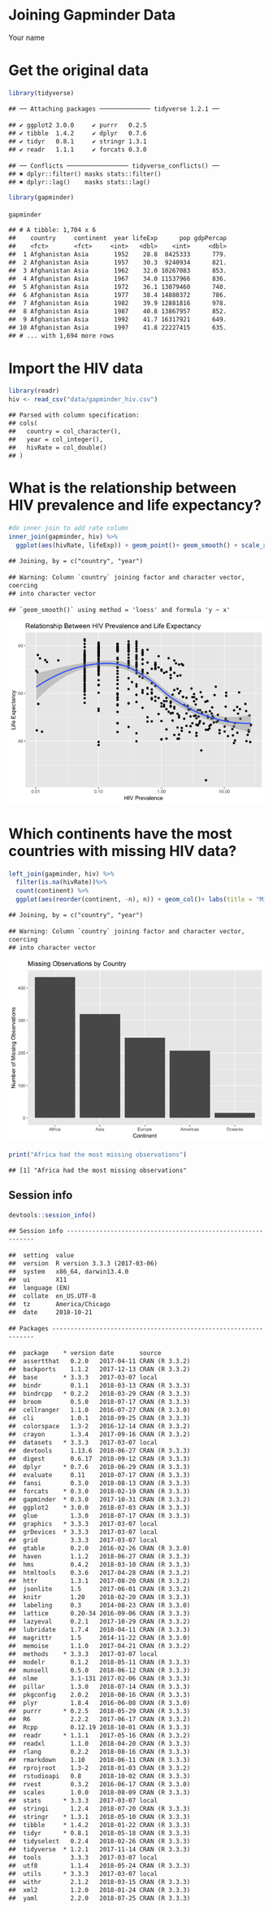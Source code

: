 Joining Gapminder Data
================
Your name

Get the original data
=====================

``` r
library(tidyverse)
```

    ## ── Attaching packages ────────────── tidyverse 1.2.1 ──

    ## ✔ ggplot2 3.0.0     ✔ purrr   0.2.5
    ## ✔ tibble  1.4.2     ✔ dplyr   0.7.6
    ## ✔ tidyr   0.8.1     ✔ stringr 1.3.1
    ## ✔ readr   1.1.1     ✔ forcats 0.3.0

    ## ── Conflicts ───────────────── tidyverse_conflicts() ──
    ## ✖ dplyr::filter() masks stats::filter()
    ## ✖ dplyr::lag()    masks stats::lag()

``` r
library(gapminder)

gapminder
```

    ## # A tibble: 1,704 x 6
    ##    country     continent  year lifeExp      pop gdpPercap
    ##    <fct>       <fct>     <int>   <dbl>    <int>     <dbl>
    ##  1 Afghanistan Asia       1952    28.8  8425333      779.
    ##  2 Afghanistan Asia       1957    30.3  9240934      821.
    ##  3 Afghanistan Asia       1962    32.0 10267083      853.
    ##  4 Afghanistan Asia       1967    34.0 11537966      836.
    ##  5 Afghanistan Asia       1972    36.1 13079460      740.
    ##  6 Afghanistan Asia       1977    38.4 14880372      786.
    ##  7 Afghanistan Asia       1982    39.9 12881816      978.
    ##  8 Afghanistan Asia       1987    40.8 13867957      852.
    ##  9 Afghanistan Asia       1992    41.7 16317921      649.
    ## 10 Afghanistan Asia       1997    41.8 22227415      635.
    ## # ... with 1,694 more rows

Import the HIV data
===================

``` r
library(readr)
hiv <- read_csv("data/gapminder_hiv.csv")
```

    ## Parsed with column specification:
    ## cols(
    ##   country = col_character(),
    ##   year = col_integer(),
    ##   hivRate = col_double()
    ## )

What is the relationship between HIV prevalence and life expectancy?
====================================================================

``` r
#do inner join to add rate column
inner_join(gapminder, hiv) %>% 
  ggplot(aes(hivRate, lifeExp)) + geom_point()+ geom_smooth() + scale_x_log10() +labs(title = "Relationship Between HIV Prevalence and Life Expectancy", x = "HIV Prevalence", y = "Life Expectancy")
```

    ## Joining, by = c("country", "year")

    ## Warning: Column `country` joining factor and character vector, coercing
    ## into character vector

    ## `geom_smooth()` using method = 'loess' and formula 'y ~ x'

![](gapminder_files/figure-markdown_github/unnamed-chunk-3-1.png)

Which continents have the most countries with missing HIV data?
===============================================================

``` r
left_join(gapminder, hiv) %>%
  filter(is.na(hivRate))%>%
  count(continent) %>%
  ggplot(aes(reorder(continent, -n), n)) + geom_col()+ labs(title = "Missing Observations by Country", x = "Continent", y = "Number of Missing Observations")
```

    ## Joining, by = c("country", "year")

    ## Warning: Column `country` joining factor and character vector, coercing
    ## into character vector

![](gapminder_files/figure-markdown_github/unnamed-chunk-4-1.png)

``` r
print("Africa had the most missing observations")
```

    ## [1] "Africa had the most missing observations"

Session info
------------

``` r
devtools::session_info()
```

    ## Session info -------------------------------------------------------------

    ##  setting  value                       
    ##  version  R version 3.3.3 (2017-03-06)
    ##  system   x86_64, darwin13.4.0        
    ##  ui       X11                         
    ##  language (EN)                        
    ##  collate  en_US.UTF-8                 
    ##  tz       America/Chicago             
    ##  date     2018-10-21

    ## Packages -----------------------------------------------------------------

    ##  package    * version date       source        
    ##  assertthat   0.2.0   2017-04-11 CRAN (R 3.3.2)
    ##  backports    1.1.2   2017-12-13 CRAN (R 3.3.2)
    ##  base       * 3.3.3   2017-03-07 local         
    ##  bindr        0.1.1   2018-03-13 CRAN (R 3.3.3)
    ##  bindrcpp   * 0.2.2   2018-03-29 CRAN (R 3.3.3)
    ##  broom        0.5.0   2018-07-17 CRAN (R 3.3.3)
    ##  cellranger   1.1.0   2016-07-27 CRAN (R 3.3.0)
    ##  cli          1.0.1   2018-09-25 CRAN (R 3.3.3)
    ##  colorspace   1.3-2   2016-12-14 CRAN (R 3.3.2)
    ##  crayon       1.3.4   2017-09-16 CRAN (R 3.3.2)
    ##  datasets   * 3.3.3   2017-03-07 local         
    ##  devtools     1.13.6  2018-06-27 CRAN (R 3.3.3)
    ##  digest       0.6.17  2018-09-12 CRAN (R 3.3.3)
    ##  dplyr      * 0.7.6   2018-06-29 CRAN (R 3.3.3)
    ##  evaluate     0.11    2018-07-17 CRAN (R 3.3.3)
    ##  fansi        0.3.0   2018-08-13 CRAN (R 3.3.3)
    ##  forcats    * 0.3.0   2018-02-19 CRAN (R 3.3.3)
    ##  gapminder  * 0.3.0   2017-10-31 CRAN (R 3.3.2)
    ##  ggplot2    * 3.0.0   2018-07-03 CRAN (R 3.3.3)
    ##  glue         1.3.0   2018-07-17 CRAN (R 3.3.3)
    ##  graphics   * 3.3.3   2017-03-07 local         
    ##  grDevices  * 3.3.3   2017-03-07 local         
    ##  grid         3.3.3   2017-03-07 local         
    ##  gtable       0.2.0   2016-02-26 CRAN (R 3.3.0)
    ##  haven        1.1.2   2018-06-27 CRAN (R 3.3.3)
    ##  hms          0.4.2   2018-03-10 CRAN (R 3.3.3)
    ##  htmltools    0.3.6   2017-04-28 CRAN (R 3.3.2)
    ##  httr         1.3.1   2017-08-20 CRAN (R 3.3.2)
    ##  jsonlite     1.5     2017-06-01 CRAN (R 3.3.2)
    ##  knitr        1.20    2018-02-20 CRAN (R 3.3.3)
    ##  labeling     0.3     2014-08-23 CRAN (R 3.3.0)
    ##  lattice      0.20-34 2016-09-06 CRAN (R 3.3.3)
    ##  lazyeval     0.2.1   2017-10-29 CRAN (R 3.3.2)
    ##  lubridate    1.7.4   2018-04-11 CRAN (R 3.3.3)
    ##  magrittr     1.5     2014-11-22 CRAN (R 3.3.0)
    ##  memoise      1.1.0   2017-04-21 CRAN (R 3.3.2)
    ##  methods    * 3.3.3   2017-03-07 local         
    ##  modelr       0.1.2   2018-05-11 CRAN (R 3.3.3)
    ##  munsell      0.5.0   2018-06-12 CRAN (R 3.3.3)
    ##  nlme         3.1-131 2017-02-06 CRAN (R 3.3.3)
    ##  pillar       1.3.0   2018-07-14 CRAN (R 3.3.3)
    ##  pkgconfig    2.0.2   2018-08-16 CRAN (R 3.3.3)
    ##  plyr         1.8.4   2016-06-08 CRAN (R 3.3.0)
    ##  purrr      * 0.2.5   2018-05-29 CRAN (R 3.3.3)
    ##  R6           2.2.2   2017-06-17 CRAN (R 3.3.2)
    ##  Rcpp         0.12.19 2018-10-01 CRAN (R 3.3.3)
    ##  readr      * 1.1.1   2017-05-16 CRAN (R 3.3.2)
    ##  readxl       1.1.0   2018-04-20 CRAN (R 3.3.3)
    ##  rlang        0.2.2   2018-08-16 CRAN (R 3.3.3)
    ##  rmarkdown    1.10    2018-06-11 CRAN (R 3.3.3)
    ##  rprojroot    1.3-2   2018-01-03 CRAN (R 3.3.2)
    ##  rstudioapi   0.8     2018-10-02 CRAN (R 3.3.3)
    ##  rvest        0.3.2   2016-06-17 CRAN (R 3.3.0)
    ##  scales       1.0.0   2018-08-09 CRAN (R 3.3.3)
    ##  stats      * 3.3.3   2017-03-07 local         
    ##  stringi      1.2.4   2018-07-20 CRAN (R 3.3.3)
    ##  stringr    * 1.3.1   2018-05-10 CRAN (R 3.3.3)
    ##  tibble     * 1.4.2   2018-01-22 CRAN (R 3.3.3)
    ##  tidyr      * 0.8.1   2018-05-18 CRAN (R 3.3.3)
    ##  tidyselect   0.2.4   2018-02-26 CRAN (R 3.3.3)
    ##  tidyverse  * 1.2.1   2017-11-14 CRAN (R 3.3.3)
    ##  tools        3.3.3   2017-03-07 local         
    ##  utf8         1.1.4   2018-05-24 CRAN (R 3.3.3)
    ##  utils      * 3.3.3   2017-03-07 local         
    ##  withr        2.1.2   2018-03-15 CRAN (R 3.3.3)
    ##  xml2         1.2.0   2018-01-24 CRAN (R 3.3.3)
    ##  yaml         2.2.0   2018-07-25 CRAN (R 3.3.3)

